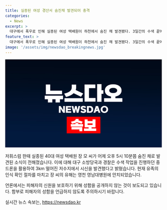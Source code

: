 ```yaml
---
title: 실종된 여성 경산서 숨진채 발견되어 충격
categories:
  - News
excerpt: >
  대구에서 폭우로 인해 실종된 여성 택배원이 하천에서 숨진 채 발견됐다. 3일간의 수색 끝에, 드론으로 하류 3km 떨어진 저수지에서 시신을 발견했다. 유족의 확인 후 영천 영남대병원에 안치될 예정이다.
feature_text: >
  대구에서 폭우로 인해 실종된 여성 택배원이 하천에서 숨진 채 발견됐다. 3일간의 수색 끝에, 드론으로 하류 3km 떨어진 저수지에서 시신을 발견했다. 유족의 확인 후 영천 영남대병원에 안치될 예정이다.
image: '/assets/img/newsdao_breakingnews.jpg'
---
```


<p><img src="/assets/img/newsdao_breakingnews.jpg" alt="pcversion 속보" /></p>

<p>저휘스럼 한때 실종된 40대 여성 택배원 장 모 씨가 어제 오후 5시 10분쯤 숨진 채로 발견된 소식이 전해졌습니다. 이에 대해 대구 소방당국과 경찰은 수색 작업을 진행하던 중 드론을 활용하여 3km 떨어진 저수지에서 시신을 발견했다고 밝혔습니다. 현재 유족의 인식 확인 절차를 마치고 장 씨의 유해는 영천 영남대병원에 안치되었습니다.</p>

<p>언론에서는 피해자의 신원을 보호하기 위해 성함을 공개하지 않는 것이 보도되고 있습니다. 함부로 피해자의 성함을 언급하지 않도록 주의하시기 바랍니다.</p>
실시간 뉴스 속보는, <a href="https://newsdao.kr" rel="dofollow">https://newsdao.kr</a>


